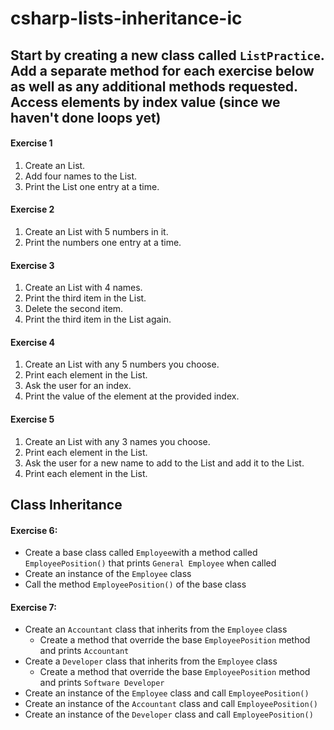# csharp-lists-inheritance-ic
## Start by creating a new class called `ListPractice`. Add a separate method for each exercise below as well as any additional methods requested. Access elements by index value (since we haven't done loops yet)

#### Exercise 1
1. Create an List.
2. Add four names to the List.
3. Print the List one entry at a time.

#### Exercise 2
1. Create an List with 5 numbers in it.
2. Print the numbers one entry at a time.

#### Exercise 3
1. Create an List with 4 names.
2. Print the third item in the List.
3. Delete the second item.
4. Print the third item in the List again.

#### Exercise 4
1. Create an List with any 5 numbers you choose. 
2. Print each element in the List.
3. Ask the user for an index. 
4. Print the value of the element at the provided index.

#### Exercise 5
1. Create an List with any 3 names you choose. 
2. Print each element in the List.
3. Ask the user for a new name to add to the List and add it to the List.
4. Print each element in the List.

## Class Inheritance

#### Exercise 6:
- Create a base class called `Employee`with a method called `EmployeePosition()` that prints `General Employee` when called
- Create an instance of the `Employee` class
- Call the method `EmployeePosition()` of the base class

#### Exercise 7:
- Create an `Accountant` class that inherits from the `Employee` class
  - Create a method that override the base `EmployeePosition` method and prints `Accountant`
- Create a `Developer` class that inherits from the `Employee` class
  - Create a method that override the base `EmployeePosition` method and prints `Software Developer`
- Create an instance of the `Employee` class and call `EmployeePosition()`
- Create an instance of the `Accountant` class and call `EmployeePosition()`
- Create an instance of the `Developer` class and call `EmployeePosition()`
